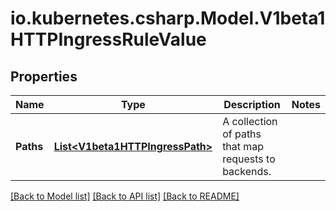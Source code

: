 # io.kubernetes.csharp.Model.V1beta1HTTPIngressRuleValue
## Properties

Name | Type | Description | Notes
------------ | ------------- | ------------- | -------------
**Paths** | [**List&lt;V1beta1HTTPIngressPath&gt;**](V1beta1HTTPIngressPath.md) | A collection of paths that map requests to backends. | 

[[Back to Model list]](../README.md#documentation-for-models) [[Back to API list]](../README.md#documentation-for-api-endpoints) [[Back to README]](../README.md)

